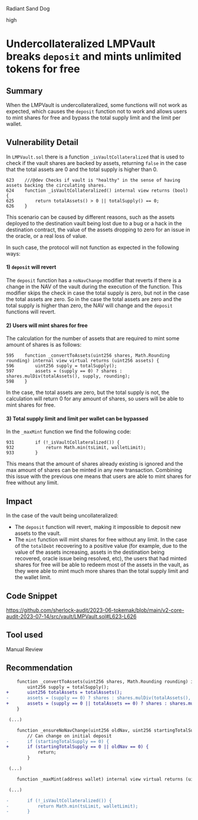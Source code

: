 Radiant Sand Dog

high

# Undercollateralized LMPVault breaks `deposit` and mints unlimited tokens for free
## Summary

When the LMPVault is undercollateralized, some functions will not work as expected, which causes the `deposit` function not to work and allows users to mint shares for free and bypass the total supply limit and the limit per wallet.

## Vulnerability Detail

In `LMPVault.sol` there is a function `_isVaultCollateralized` that is used to check if the vault shares are backed by assets, returning `false` in the case that the total assets are 0 and the total supply is higher than 0.

```solidity
623    ///@dev Checks if vault is "healthy" in the sense of having assets backing the circulating shares.
624    function _isVaultCollateralized() internal view returns (bool) {
625        return totalAssets() > 0 || totalSupply() == 0;
626    }
```

This scenario can be caused by different reasons, such as the assets deployed to the destination vault being lost due to a bug or a hack in the destination contract, the value of the assets dropping to zero for an issue in the oracle, or a real loss of value.

In such case, the protocol will not function as expected in the following ways:

#### 1) `deposit` will revert

The `deposit` function has a `noNavChange` modifier that reverts if there is a change in the NAV of the vault during the execution of the function. This modifier skips the check in case the total supply is zero, but not in the case the total assets are zero. So in the case the total assets are zero and the total supply is higher than zero, the NAV will change and the `deposit` functions will revert.

#### 2) Users will mint shares for free

The calculation for the number of assets that are required to mint some amount of shares is as follows:

```solidity
595    function _convertToAssets(uint256 shares, Math.Rounding rounding) internal view virtual returns (uint256 assets) {
596        uint256 supply = totalSupply();
597        assets = (supply == 0) ? shares : shares.mulDiv(totalAssets(), supply, rounding);
598    }
```

In the case, the total assets are zero, but the total supply is not, the calculation will return 0 for any amount of shares, so users will be able to mint shares for free.

#### 3) Total supply limit and limit per wallet can be bypassed

In the `_maxMint` function we find the following code:

```solidity
931        if (!_isVaultCollateralized()) {
932            return Math.min(tsLimit, walletLimit);
933        }
```

This means that the amount of shares already existing is ignored and the max amount of shares can be minted in any new transaction. Combining this issue with the previous one means that users are able to mint shares for free without any limit.


## Impact

In the case of the vault being uncollateralized:
- The `deposit` function will revert, making it impossible to deposit new assets to the vault.
- The `mint` function will mint shares for free without any limit. In the case of the `totalDebt` recovering to a positive value (for example, due to the value of the assets increasing, assets in the destination being recovered, oracle issue being resolved, etc), the users that had minted shares for free will be able to redeem most of the assets in the vault, as they were able to mint much more shares than the total supply limit and the wallet limit.


## Code Snippet

https://github.com/sherlock-audit/2023-06-tokemak/blob/main/v2-core-audit-2023-07-14/src/vault/LMPVault.sol#L623-L626

## Tool used

Manual Review

## Recommendation

```diff
    function _convertToAssets(uint256 shares, Math.Rounding rounding) internal view virtual returns (uint256 assets) {
        uint256 supply = totalSupply();
+       uint256 totalAssets = totalAssets();
-       assets = (supply == 0) ? shares : shares.mulDiv(totalAssets(), supply, rounding);
+       assets = (supply == 0 || totalAssets == 0) ? shares : shares.mulDiv(totalAssets(), supply, rounding);
    }

 (...)

    function _ensureNoNavChange(uint256 oldNav, uint256 startingTotalSupply) private view {
        // Can change on initial deposit
-       if (startingTotalSupply == 0) {
+       if (startingTotalSupply == 0 || oldNav == 0) {
            return;
        }

 (...)

    function _maxMint(address wallet) internal view virtual returns (uint256 shares) {

 (...)

-       if (!_isVaultCollateralized()) {
-           return Math.min(tsLimit, walletLimit);
-       }
```